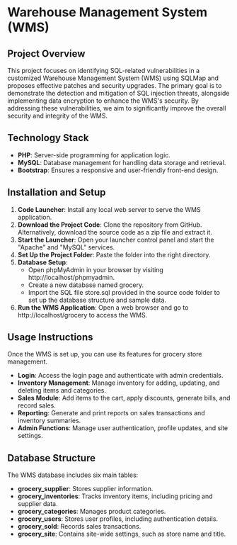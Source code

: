 # Warehouse Management System (WMS)

## Project Overview

This project focuses on identifying SQL-related vulnerabilities in a customized Warehouse Management System (WMS) using SQLMap and proposes effective patches and security upgrades. The primary goal is to demonstrate the detection and mitigation of SQL injection threats, alongside implementing data encryption to enhance the WMS's security. By addressing these vulnerabilities, we aim to significantly improve the overall security and integrity of the WMS.

## Technology Stack

- **PHP**: Server-side programming for application logic.
- **MySQL**: Database management for handling data storage and retrieval.
- **Bootstrap**: Ensures a responsive and user-friendly front-end design.

## Installation and Setup

1. **Code Launcher**: Install any local web server to serve the WMS application.
2. **Download the Project Code**: Clone the repository from GitHub. Alternatively, download the source code as a zip file and extract it.
3. **Start the Launcher**: Open your launcher control panel and start the "Apache" and "MySQL" services.
4. **Set Up the Project Folder**: Paste the folder into the right directory.
5. **Database Setup**:
    - Open phpMyAdmin in your browser by visiting http://localhost/phpmyadmin.
    - Create a new database named grocery.
    - Import the SQL file store.sql provided in the source code folder to set up the database structure and sample data.
6. **Run the WMS Application**: Open a web browser and go to http://localhost/grocery to access the WMS.

## Usage Instructions

Once the WMS is set up, you can use its features for grocery store management.

- **Login**: Access the login page and authenticate with admin credentials.
- **Inventory Management**: Manage inventory for adding, updating, and deleting items and categories.
- **Sales Module**: Add items to the cart, apply discounts, generate bills, and record sales.
- **Reporting**: Generate and print reports on sales transactions and inventory summaries.
- **Admin Functions**: Manage user authentication, profile updates, and site settings.

## Database Structure

The WMS database includes six main tables:

- **grocery_supplier**: Stores supplier information.
- **grocery_inventories**: Tracks inventory items, including pricing and supplier data.
- **grocery_categories**: Manages product categories.
- **grocery_users**: Stores user profiles, including authentication details.
- **grocery_sold**: Records sales transactions.
- **grocery_site**: Contains site-wide settings, such as store name and title.
